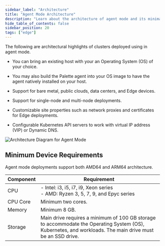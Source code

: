 ```yaml
---
sidebar_label: "Architecture"
title: "Agent Mode Architecture"
description: "Learn about the architecture of agent mode and its minimal hardware requirements."
hide_table_of_contents: false
sidebar_position: 20
tags: ["edge"]
---
```


The following are architectural highlights of clusters deployed using in agent mode.

- You can bring an existing host with your an Operating System (OS) of your choice.

- You may also build the Palette agent into your OS image to have the agent natively installed on your host.

- Support for bare metal, public clouds, data centers, and Edge devices.

- Support for single-node and multi-node deployments.

- Customizable site properties such as network proxies and certificates for Edge deployments.

- Configurable Kubernetes API servers to work with virtual IP address (VIP) or Dynamic DNS.

![Architecture Diagram for Agent Mode](/deployment-modes_agent-mode.webp)

## Minimum Device Requirements

Agent mode deployments support both AMD64 and ARM64 architecture.

| Component | Requirement                                                                                                                                               |
| --------- | --------------------------------------------------------------------------------------------------------------------------------------------------------- |
| CPU       | - Intel: i3, i5, i7, i9, Xeon series <br /> - AMD: Ryzen 3, 5, 7, 9, and Epyc series                                                                      |
| CPU Core  | Minimum two cores.                                                                                                                                        |
| Memory    | Minimum 8 GB.                                                                                                                                             |
| Storage   | Main drive requires a minimum of 100 GB storage to accommodate the Operating System (OS), Kubernetes, and workloads. The main drive must be an SSD drive. |
